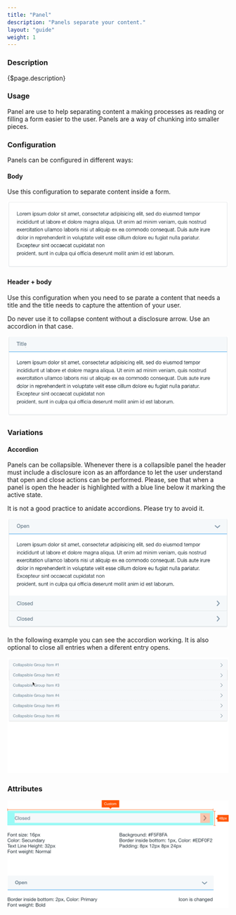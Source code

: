 ```yaml
---
title: "Panel"
description: "Panels separate your content."
layout: "guide"
weight: 1
---
```


### Description

{$page.description}

### Usage

Panel are use to help separating content a making processes as reading or filling a form easier to the user. Panels are a way of chunking into smaller pieces.

### Configuration

Panels can be configured in different ways:

#### Body

Use this configuration to separate content inside a form.

![panel only body most simple version](../../../images/panelNaked.png)

#### Header + body

Use this configuration when you need to se parate a content that needs a title and the title needs to capture the attention of your user.

Do never use it to collapse content without a disclosure arrow. Use an accordion in that case.

![panel with header](../../../images/panelHeaderBody.png)

### Variations

#### Accordion

Panels can be collapsible. Whenever there is a collapsible panel the header must include a disclosure icon as an affordance to let the user understand that open and close actions can be performed. Please, see that when a panel is open the header is highlighted with a blue line below it marking the active state.

It is not a good practice to anidate accordions. Please try to avoid it.

![collapsable panels](../../../images/panelCollasable.png)

In the following example you can see the accordion working. It is also optional to close all entries when a diferent entry opens.

![collapsable panels](../../../images/panelCollapsibleExample.gif)

### Attributes

![panel attributes](../../../images/panelAttributes.png)


